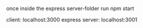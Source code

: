 once inside the express server-folder
run npm start

client: localhost:3000
express server: localhost:3001